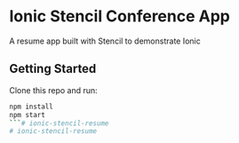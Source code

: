 # Ionic Stencil Conference App

A resume app built with Stencil to demonstrate Ionic

## Getting Started

Clone this repo and run:

```bash
npm install
npm start
```# ionic-stencil-resume
# ionic-stencil-resume
